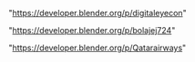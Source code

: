  
"https://developer.blender.org/p/digitaleyecon"


"https://developer.blender.org/p/bolajej724"


"https://developer.blender.org/p/Qatarairways"


 
